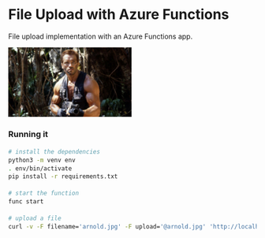 # File Upload with Azure Functions

File upload implementation with an Azure Functions app.

<img src="arnold.jpg" width=250/>

### Running it

```sh
# install the dependencies
python3 -m venv env
. env/bin/activate
pip install -r requirements.txt

# start the function
func start

# upload a file
curl -v -F filename='arnold.jpg' -F upload='@arnold.jpg' 'http://localhost:7071/api/upload'
```
